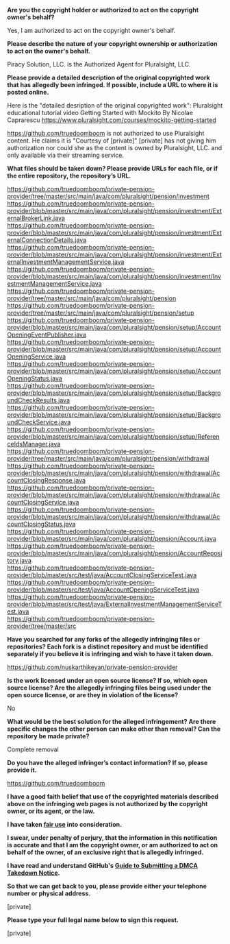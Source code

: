**Are you the copyright holder or authorized to act on the copyright owner's behalf?**

Yes, I am authorized to act on the copyright owner's behalf.

**Please describe the nature of your copyright ownership or authorization to act on the owner's behalf.**

Piracy Solution, LLC. is the Authorized Agent for Pluralsight, LLC.

**Please provide a detailed description of the original copyrighted work that has allegedly been infringed. If possible, include a URL to where it is posted online.**

Here is the "detailed desription of the original copyrighted work": Pluralsight educational tutorial video Getting Started with Mockito By Nicolae Caprarescu https://www.pluralsight.com/courses/mockito-getting-started

https://github.com/truedoomboom is not authorized to use Pluralsight content. He claims it is "Courtesy of [private]" [private] has not giving him authorization nor could she as the content is owned by Pluralsight, LLC. and only available via their streaming service.

**What files should be taken down? Please provide URLs for each file, or if the entire repository, the repository’s URL.**

https://github.com/truedoomboom/private-pension-provider/tree/master/src/main/java/com/pluralsight/pension/investment  
https://github.com/truedoomboom/private-pension-provider/blob/master/src/main/java/com/pluralsight/pension/investment/ExternalBrokerLink.java  
https://github.com/truedoomboom/private-pension-provider/blob/master/src/main/java/com/pluralsight/pension/investment/ExternalConnectionDetails.java  
https://github.com/truedoomboom/private-pension-provider/blob/master/src/main/java/com/pluralsight/pension/investment/ExternalInvestmentManagementService.java  
https://github.com/truedoomboom/private-pension-provider/blob/master/src/main/java/com/pluralsight/pension/investment/InvestmentManagementService.java  
https://github.com/truedoomboom/private-pension-provider/tree/master/src/main/java/com/pluralsight/pension  
https://github.com/truedoomboom/private-pension-provider/tree/master/src/main/java/com/pluralsight/pension/setup  
https://github.com/truedoomboom/private-pension-provider/blob/master/src/main/java/com/pluralsight/pension/setup/AccountOpeningEventPublisher.java  
https://github.com/truedoomboom/private-pension-provider/blob/master/src/main/java/com/pluralsight/pension/setup/AccountOpeningService.java  
https://github.com/truedoomboom/private-pension-provider/blob/master/src/main/java/com/pluralsight/pension/setup/AccountOpeningStatus.java  
https://github.com/truedoomboom/private-pension-provider/blob/master/src/main/java/com/pluralsight/pension/setup/BackgroundCheckResults.java  
https://github.com/truedoomboom/private-pension-provider/blob/master/src/main/java/com/pluralsight/pension/setup/BackgroundCheckService.java  
https://github.com/truedoomboom/private-pension-provider/blob/master/src/main/java/com/pluralsight/pension/setup/ReferenceIdsManager.java  
https://github.com/truedoomboom/private-pension-provider/tree/master/src/main/java/com/pluralsight/pension/withdrawal  
https://github.com/truedoomboom/private-pension-provider/blob/master/src/main/java/com/pluralsight/pension/withdrawal/AccountClosingResponse.java  
https://github.com/truedoomboom/private-pension-provider/blob/master/src/main/java/com/pluralsight/pension/withdrawal/AccountClosingService.java  
https://github.com/truedoomboom/private-pension-provider/blob/master/src/main/java/com/pluralsight/pension/withdrawal/AccountClosingStatus.java  
https://github.com/truedoomboom/private-pension-provider/blob/master/src/main/java/com/pluralsight/pension/Account.java  
https://github.com/truedoomboom/private-pension-provider/blob/master/src/main/java/com/pluralsight/pension/AccountRepository.java  
https://github.com/truedoomboom/private-pension-provider/blob/master/src/test/java/AccountClosingServiceTest.java  
https://github.com/truedoomboom/private-pension-provider/blob/master/src/test/java/AccountOpeningServiceTest.java  
https://github.com/truedoomboom/private-pension-provider/blob/master/src/test/java/ExternalInvestmentManagementServiceTest.java  
https://github.com/truedoomboom/private-pension-provider/tree/master/src  

**Have you searched for any forks of the allegedly infringing files or repositories? Each fork is a distinct repository and must be identified separately if you believe it is infringing and wish to have it taken down.**

https://github.com/nuskarthikeyan/private-pension-provider

**Is the work licensed under an open source license? If so, which open source license? Are the allegedly infringing files being used under the open source license, or are they in violation of the license?**

No

**What would be the best solution for the alleged infringement? Are there specific changes the other person can make other than removal? Can the repository be made private?**

Complete removal

**Do you have the alleged infringer’s contact information? If so, please provide it.**

https://github.com/truedoomboom

**I have a good faith belief that use of the copyrighted materials described above on the infringing web pages is not authorized by the copyright owner, or its agent, or the law.**

**I have taken <a href="https://www.lumendatabase.org/topics/22">fair use</a> into consideration.**

**I swear, under penalty of perjury, that the information in this notification is accurate and that I am the copyright owner, or am authorized to act on behalf of the owner, of an exclusive right that is allegedly infringed.**

**I have read and understand GitHub's <a href="https://help.github.com/articles/guide-to-submitting-a-dmca-takedown-notice/">Guide to Submitting a DMCA Takedown Notice</a>.**

**So that we can get back to you, please provide either your telephone number or physical address.**

[private]  

**Please type your full legal name below to sign this request.**

[private]  
